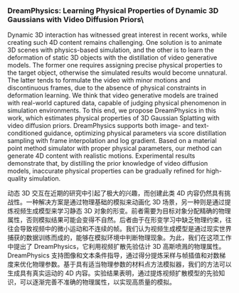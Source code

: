 ### DreamPhysics: Learning Physical Properties of Dynamic 3D Gaussians with Video Diffusion Priors\

Dynamic 3D interaction has witnessed great interest in recent works, while creating such 4D content remains challenging. One solution is to animate 3D scenes with physics-based simulation, and the other is to learn the deformation of static 3D objects with the distillation of video generative models. The former one requires assigning precise physical properties to the target object, otherwise the simulated results would become unnatural. The latter tends to formulate the video with minor motions and discontinuous frames, due to the absence of physical constraints in deformation learning. We think that video generative models are trained with real-world captured data, capable of judging physical phenomenon in simulation environments. To this end, we propose DreamPhysics in this work, which estimates physical properties of 3D Gaussian Splatting with video diffusion priors. DreamPhysics supports both image- and text-conditioned guidance, optimizing physical parameters via score distillation sampling with frame interpolation and log gradient. Based on a material point method simulator with proper physical parameters, our method can generate 4D content with realistic motions. Experimental results demonstrate that, by distilling the prior knowledge of video diffusion models, inaccurate physical properties can be gradually refined for high-quality simulation.

动态 3D 交互在近期的研究中引起了极大的兴趣，而创建此类 4D 内容仍然具有挑战性。一种解决方案是通过物理基础的模拟来动画化 3D 场景，另一种则是通过提炼视频生成模型来学习静态 3D 对象的形变。前者需要为目标对象分配精确的物理属性，否则模拟结果可能会变得不自然。后者由于在形变学习中缺乏物理约束，往往会导致视频中的微小运动和不连续的帧。我们认为视频生成模型是通过现实世界捕获的数据训练而成的，能够在模拟环境中判断物理现象。为此，我们在这项工作中提出了 DreamPhysics，它利用视频扩散先验估计 3D 高斯喷溅的物理属性。DreamPhysics 支持图像和文本条件指导，通过得分提炼采样与帧插值和对数梯度来优化物理参数。基于具有适当物理参数的材料点方法模拟器，我们的方法可以生成具有真实运动的 4D 内容。实验结果表明，通过提炼视频扩散模型的先验知识，可以逐渐完善不准确的物理属性，以实现高质量的模拟。
